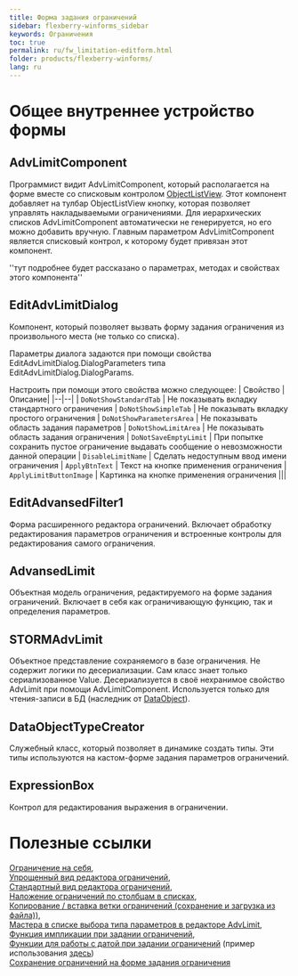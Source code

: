 ```yaml
---
title: Форма задания ограничений
sidebar: flexberry-winforms_sidebar
keywords: Ограничения
toc: true
permalink: ru/fw_limitation-editform.html
folder: products/flexberry-winforms/
lang: ru
---
```


# Общее внутреннее устройство формы
## AdvLimitComponent

Программист видит AdvLimitComponent, который располагается на форме вместе со списковым контролом [ObjectListView](fw_objectlistview.html). Этот компонент добавляет на тулбар ObjectListView кнопку, которая позволяет управлять накладываемыми ограничениями. Для иерархических списков AdvLimitComponent автоматически не генерируется, но его можно добавить вручную. Главным параметром AdvLimitComponent является списковый контрол, к которому будет привязан этот компонент.

''тут подробнее будет рассказано о параметрах, методах и свойствах этого компонента''

## EditAdvLimitDialog

Компонент, который позволяет вызвать форму задания ограничения из произвольного места (не только со списка).

Параметры диалога задаются при помощи свойства EditAdvLimitDialog.DialogParameters типа EditAdvLimitDialog.DialogParams.

Настроить при помощи этого свойства можно следующее:
| Свойство | Описание|
|--|--|
| `DoNotShowStandardTab` | Не показывать вкладку стандартного ограничения
| `DoNotShowSimpleTab` | Не показывать вкладку простого ограничения
| `DoNotShowParametersArea` | Не показывать область задания параметров
| `DoNotShowLimitArea` | Не показывать область задания ограничения
| `DoNotSaveEmptyLimit` | При попытке сохранить пустое ограничение выдавать сообщение о невозможности данной операции
| `DisableLimitName` | Сделать недоступным ввод имени ограничения
| `ApplyBtnText` | Текст на кнопке применения ограничения
| `ApplyLimitButtonImage` | Картинка на кнопке применения ограничения
|||


## EditAdvansedFilter1

Форма расширенного редактора ограничений. Включает обработку редактирования параметров ограничения и встроенные контролы для редактирования самого ограничения.

## AdvansedLimit

Объектная модель ограничения, редактируемого на форме задания ограничений. Включает в себя как ограничивающую функцию, так и определения параметров.

## STORMAdvLimit

Объектное представление сохраняемого в базе ограничения. Не содержит логики по десериализации. Сам класс знает только сериализованное Value. Десериализуется в своё нехранимое свойство AdvLimit при помощи AdvLimitComponent. Используется только для чтения-записи в БД (наследник от [DataObject](fo_data-object.html)).

## DataObjectTypeCreator

Служебный класс, который позволяет в динамике создать типы. Эти типы используются на кастом-форме задания параметров ограничений.

## ExpressionBox

Контрол для редактирования выражения в ограничении.

# Полезные ссылки

[Ограничение на себя](fw_self-limit.html), <BR>
[Упрощенный вид редактора ограничений](fw_limit-editor-simple-view.html), <BR>
[Стандартный вид редактора ограничений](fw_standart-view-limits-editor.html), <BR>
[Наложение ограничений по столбцам в списках](fw_nalozhenie-ogranichenij-po-stolbcam-v-spiskah.html), <BR>
[Копирование / вставка ветки ограничений (сохранение и загрузка из файла))](copy--paste-branch--limitation-preservation-and-load-of-file.html), <BR>
[Мастера в списке выбора типа параметров в редакторе AdvLimit](masters-in-list-selection-type-parameters-in--adv-limit.html),<BR>
[Функция импликации при задании ограничений](implication-in-limits.html),<BR>
[Функции для работы с датой при задании ограничений](fw_date-time-funtions-in-limits.html) (пример использования [здесь](fw_date-limits-standart-view.html))<BR>
[Сохранение ограничений на форме задания ограничения](fo_limit-function-serialization.html)
